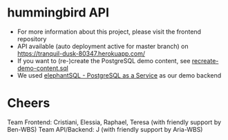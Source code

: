 # hummingbird API
* For more information about this project, please visit the frontend repository
* API available (auto deployment active for master branch) on https://tranquil-dusk-80347.herokuapp.com/
* If you want to (re-)create the PostgreSQL demo content, see [recreate-demo-content.sql](hrecreate-demo-content.sql)
* We used [elephantSQL - PostgreSQL as a Service](https://www.elephantsql.com/) as our demo backend

# Cheers
Team Frontend: Cristiani, Elessia, Raphael, Teresa (with friendly support by Ben-WBS)
Team API/Backend: J (with friendly support by Aria-WBS)
